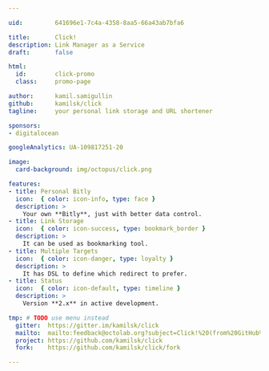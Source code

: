```yaml
---

uid:         641696e1-7c4a-4358-8aa5-66a43ab7bfa6

title:       Click!
description: Link Manager as a Service
draft:       false

html:
  id:        click-promo
  class:     promo-page

author:      kamil.samigullin
github:      kamilsk/click
tagline:     your personal link storage and URL shortener

sponsors:
- digitalocean

googleAnalytics: UA-109817251-20

image:
  card-background: img/octopus/click.png

features:
- title: Personal Bitly
  icon:  { color: icon-info, type: face }
  description: >
    Your own **Bitly**, just with better data control.
- title: Link Storage
  icon:  { color: icon-success, type: bookmark_border }
  description: >
    It can be used as bookmarking tool.
- title: Multiple Targets
  icon:  { color: icon-danger, type: loyalty }
  description: >
    It has DSL to define which redirect to prefer.
- title: Status
  icon:  { color: icon-default, type: timeline }
  description: >
    Version **2.x** in active development.

tmp: # TODO use menu instead
  gitter:  https://gitter.im/kamilsk/click
  mailto:  mailto:feedback@octolab.org?subject=Click!%20(from%20GitHub%20page)
  project: https://github.com/kamilsk/click
  fork:    https://github.com/kamilsk/click/fork

---
```

